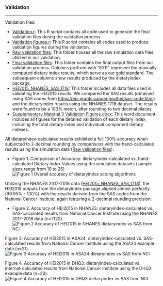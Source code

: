 ### Validation
___
Validation files:
- [Validation.r](https://github.com/jamesjiadazhan/dietaryindex/blob/main/Validation%20file%20for%20publication/Validation.r): This R script contains all code used to generate the final validation files during the validation process.
- [Validation figures.r](https://github.com/jamesjiadazhan/dietaryindex/blob/main/Validation%20file%20for%20publication/Validation%20figures.r): This R script contains all codes used to produce validation figures during the validation.
- [Raw validation files](https://github.com/jamesjiadazhan/dietaryindex/tree/main/Validation%20file%20for%20publication/Raw%20validation%20files): This folder houses all the raw simulation data files utilized in our validation.
- [Final validation files](https://github.com/jamesjiadazhan/dietaryindex/tree/main/Validation%20file%20for%20publication/Final%20validation%20files): This folder contains the final output files from our validation process. Columns prefixed with "EXP" represent the manually computed dietary index results, which serve as our gold standard. The subsequent columns show results produced by the dietaryindex package.
- [HEI2015_NHANES_SAS_1718](https://github.com/jamesjiadazhan/dietaryindex/tree/main/Validation%20file%20for%20publication/HEI2015_NHANES_SAS_1718): This folder includes all data files used in validating the HEI2015 results. We compared the SAS results (obtained using SAS codes from https://epi.grants.cancer.gov/hei/sas-code.html) and the dietaryindex results using the NHANES 1718 dataset. The results were found to be a 100% match, after rounding to two decimal places.
- [Supplementary Material 3 Validation Figures.docx](https://github.com/jamesjiadazhan/dietaryindex/blob/main/Validation%20file%20for%20publication/Supplementary%20Material%203%20Validation%20Figures.docx): This word document includes all figures for the detailed validation of each dietary index, including the total dietary index and individual component dietary indexes.

All dietaryindex-calculated results exhibited a full 100% accuracy when subjected to 2-decimal rounding by comparisons with the hand-calculated results using the simulation data ([Raw validation files](https://github.com/jamesjiadazhan/dietaryindex/tree/main/Validation%20file%20for%20publication/Raw%20validation%20files)):
- Figure 1. Comparison of Accuracy: dietaryindex-calculated vs. hand-calculated Dietary Index Values using the simulation datasets (sample sizes range from 10 to 26).
![Figure 1  Overall accuracy of dietaryindex scoing algorithms](https://github.com/jamesjiadazhan/dietaryindex/assets/108076575/f33bd24a-0526-463a-aec1-83e954280e95)

Utilizing the NHANES 2017-2018 data ([HEI2015_NHANES_SAS_1718](https://github.com/jamesjiadazhan/dietaryindex/tree/main/Validation%20file%20for%20publication/HEI2015_NHANES_SAS_1718)), the HEI2015 outputs from the dietaryindex package aligned almost perfectly (99.95% - 100%) with the results derived from the SAS codes from the National Cancer Institute, again featuring a 2-decimal rounding precision:
- Figure 2. Accuracy of HEI2015 in NHANES: dietaryindex-calculated vs. SAS-calculated results from National Cancer Institute using the NHANES 2017-2018 data (n=7122).
![Figure 2  Accuracy of HEI2015 in NHANES dietaryindex vs SAS from NCI](https://github.com/jamesjiadazhan/dietaryindex/assets/108076575/c7b0e1f5-152f-41df-a570-0148025d6644)

Figure 3. Accuracy of HEI2015 in ASA24: dietaryindex-calculated vs. SAS-calculated results from National Cancer Institute using the ASA24 example data (n=21).
![Figure 3  Accuracy of HEI2015 in ASA24 dietaryindex vs SAS from NCI](https://github.com/jamesjiadazhan/dietaryindex/assets/108076575/8b0c262b-9c48-407c-a477-c76ae9dfa4fe)

Figure 4. Accuracy of HEI2015 in DHQ3: dietaryindex-calculated vs. internal-calculated results from National Cancer Institute using the DHQ3 example data (n=23).
![Figure 4  Accuracy of HEI2015 in DHQ3 dietaryindex vs SAS from NCI](https://github.com/jamesjiadazhan/dietaryindex/assets/108076575/cc1e9604-0831-4920-93b1-4defe4dded27)
